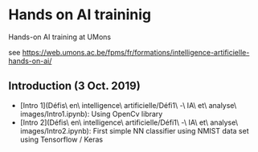 # Hands on AI traininig

Hands-on AI training at UMons

see https://web.umons.ac.be/fpms/fr/formations/intelligence-artificielle-hands-on-ai/

## Introduction (3 Oct. 2019)

* [Intro 1](Défis\ en\ intelligence\ artificielle/Défi1\ -\ IA\ et\ analyse\ images/Intro1.ipynb): Using OpenCv library
* [Intro 2](Défis\ en\ intelligence\ artificielle/Défi1\ -\ IA\ et\ analyse\ images/Intro2.ipynb): First simple NN classifier using NMIST data set using Tensorflow / Keras

